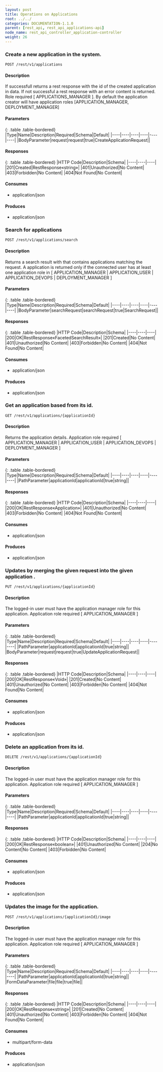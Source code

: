 ```yaml
---
layout: post
title: Operations on Applications
root: ../../
categories: DOCUMENTATION-1.1.0
parent: [rest_api, rest_api_applications-api]
node_name: rest_api_controller_application-controller
weight: 26
---
```


### Create a new application in the system.
```
POST /rest/v1/applications
```

#### Description

If successfull returns a rest response with the id of the created application in data. If not successful a rest response with an error content is returned. Role required [ APPLICATIONS_MANAGER ]. By default the application creator will have application roles [APPLICATION_MANAGER, DEPLOYMENT_MANAGER]

#### Parameters

{: .table .table-bordered}
|Type|Name|Description|Required|Schema|Default|
|----|----|----|----|----|----|
|BodyParameter|request|request|true|CreateApplicationRequest||


#### Responses

{: .table .table-bordered}
|HTTP Code|Description|Schema|
|----|----|----|
|201|Created|RestResponse«string»|
|401|Unauthorized|No Content|
|403|Forbidden|No Content|
|404|Not Found|No Content|


#### Consumes

* application/json

#### Produces

* application/json

### Search for applications
```
POST /rest/v1/applications/search
```

#### Description

Returns a search result with that contains applications matching the request. A application is returned only if the connected user has at least one application role in [ APPLICATION_MANAGER | APPLICATION_USER | APPLICATION_DEVOPS | DEPLOYMENT_MANAGER ]

#### Parameters

{: .table .table-bordered}
|Type|Name|Description|Required|Schema|Default|
|----|----|----|----|----|----|
|BodyParameter|searchRequest|searchRequest|true|SearchRequest||


#### Responses

{: .table .table-bordered}
|HTTP Code|Description|Schema|
|----|----|----|
|200|OK|RestResponse«FacetedSearchResult»|
|201|Created|No Content|
|401|Unauthorized|No Content|
|403|Forbidden|No Content|
|404|Not Found|No Content|


#### Consumes

* application/json

#### Produces

* application/json

### Get an application based from its id.
```
GET /rest/v1/applications/{applicationId}
```

#### Description

Returns the application details. Application role required [ APPLICATION_MANAGER | APPLICATION_USER | APPLICATION_DEVOPS | DEPLOYMENT_MANAGER ]

#### Parameters

{: .table .table-bordered}
|Type|Name|Description|Required|Schema|Default|
|----|----|----|----|----|----|
|PathParameter|applicationId|applicationId|true|string||


#### Responses

{: .table .table-bordered}
|HTTP Code|Description|Schema|
|----|----|----|
|200|OK|RestResponse«Application»|
|401|Unauthorized|No Content|
|403|Forbidden|No Content|
|404|Not Found|No Content|


#### Consumes

* application/json

#### Produces

* application/json

### Updates by merging the given request into the given application .
```
PUT /rest/v1/applications/{applicationId}
```

#### Description

The logged-in user must have the application manager role for this application. Application role required [ APPLICATION_MANAGER ]

#### Parameters

{: .table .table-bordered}
|Type|Name|Description|Required|Schema|Default|
|----|----|----|----|----|----|
|PathParameter|applicationId|applicationId|true|string||
|BodyParameter|request|request|true|UpdateApplicationRequest||


#### Responses

{: .table .table-bordered}
|HTTP Code|Description|Schema|
|----|----|----|
|200|OK|RestResponse«Void»|
|201|Created|No Content|
|401|Unauthorized|No Content|
|403|Forbidden|No Content|
|404|Not Found|No Content|


#### Consumes

* application/json

#### Produces

* application/json

### Delete an application from its id.
```
DELETE /rest/v1/applications/{applicationId}
```

#### Description

The logged-in user must have the application manager role for this application. Application role required [ APPLICATION_MANAGER ]

#### Parameters

{: .table .table-bordered}
|Type|Name|Description|Required|Schema|Default|
|----|----|----|----|----|----|
|PathParameter|applicationId|applicationId|true|string||


#### Responses

{: .table .table-bordered}
|HTTP Code|Description|Schema|
|----|----|----|
|200|OK|RestResponse«boolean»|
|401|Unauthorized|No Content|
|204|No Content|No Content|
|403|Forbidden|No Content|


#### Consumes

* application/json

#### Produces

* application/json

### Updates the image for the application.
```
POST /rest/v1/applications/{applicationId}/image
```

#### Description

The logged-in user must have the application manager role for this application. Application role required [ APPLICATION_MANAGER ]

#### Parameters

{: .table .table-bordered}
|Type|Name|Description|Required|Schema|Default|
|----|----|----|----|----|----|
|PathParameter|applicationId|applicationId|true|string||
|FormDataParameter|file|file|true|file||


#### Responses

{: .table .table-bordered}
|HTTP Code|Description|Schema|
|----|----|----|
|200|OK|RestResponse«string»|
|201|Created|No Content|
|401|Unauthorized|No Content|
|403|Forbidden|No Content|
|404|Not Found|No Content|


#### Consumes

* multipart/form-data

#### Produces

* application/json

